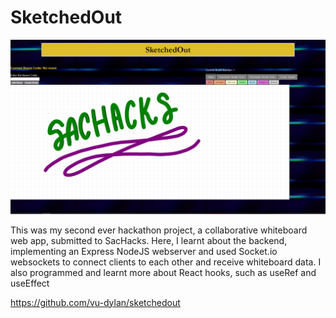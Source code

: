 # SketchedOut

![Picture of SketchedOut website interface](/projects/web-development/sketchedout/sketchedout.png)

This was my second ever hackathon project, a collaborative whiteboard web app, submitted to SacHacks. Here, I learnt about the backend, implementing an Express NodeJS webserver and used Socket.io websockets to connect clients to each other and receive whiteboard data. I also programmed and learnt more about React hooks, such as useRef and useEffect

https://github.com/vu-dylan/sketchedout

